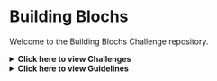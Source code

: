 # Building Blochs

Welcome to the Building Blochs Challenge repository. 

<details>
<summary><b>Click here to view Challenges</b></summary>

Bond angles of ethane conformers

</details>

<details>
<summary><b>Click here to view Guidelines</b></summary>

Any folded content here. It requires an empty line just above it.

</details>
